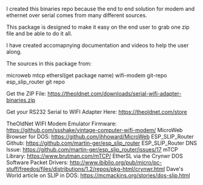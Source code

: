 I created this binaries repo because the end to end solution for modem and ethernet over serial comes from many different sources.

This package is designed to make it easy on the end user to grab one zip file and be able to do it all. 

I have created accomapnying documentation and videos to help the user along.

The sources in this package from:

microweb
mtcp
ethersl(get package name)
wifi-modem git-repo
esp_slip_router git repo


Get the ZIP File: https://theoldnet.com/downloads/serial-wifi-adapter-binaries.zip

Get your RS232 Serial to WIFI Adapter Here: https://theoldnet.com/store

TheOldNet WIFI Modem Emulator Firmware: https://github.com/ssshake/vintage-computer-wifi-modem/
MicroWeb Browser for DOS: https://github.com/jhhoward/MicroWeb
ESP_SLIP_Router Github: https://github.com/martin-ger/esp_slip_router
ESP_SLIP_Router DNS Issue: https://github.com/martin-ger/esp_slip_router/issues/17
mTCP Library: https://www.brutman.com/mTCP/
EtherSL via the Crynwr DOS Software Packet Drivers: http://www.ibiblio.org/pub/micro/pc-stuff/freedos/files/distributions/1.2/repos/pkg-html/crynwr.html
Dave's World article on SLIP in DOS: https://mcmackins.org/stories/dos-slip.html